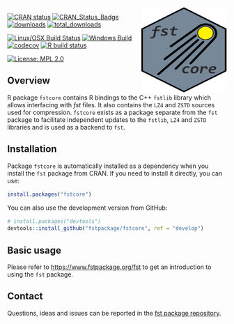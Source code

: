 
<img src="fstcore.png" align="right" height="196" width="196" />

<!-- badges: start -->
  [![CRAN status](https://cranchecks.info/badges/flavor/release/fstcore/)](https://cran.r-project.org/web/checks/check_results_fstcore.html)
  [![CRAN\_Status\_Badge](https://www.r-pkg.org/badges/version/fstcore/)](https://cran.r-project.org/package=fstcore)
  [![downloads](https://cranlogs.r-pkg.org/badges/fstcore/)](https://cran.rstudio.com/web/packages/fstcore/index.html)
  [![total\_downloads](https://cranlogs.r-pkg.org/badges/grand-total/fstcore/)](https://cran.rstudio.com/web/packages/fstcore/index.html)

  [![Linux/OSX Build Status](https://travis-ci.com/fstpackage/fstcore.svg?branch=develop)](https://travis-ci.com/fstpackage/fstcore/)
  [![Windows Build](https://ci.appveyor.com/api/projects/status/alg12npmm08564v6?svg=true)](https://ci.appveyor.com/project/fstpackage/fstcore/)
  [![codecov](https://codecov.io/gh/fstpackage/fstcore/branch/develop/graph/badge.svg)](https://codecov.io/gh/fstpackage/fstcore/)
  [![R build status](https://github.com/MarcusKlik/fstcore/workflows/R-CMD-check/badge.svg)](https://github.com/MarcusKlik/fstcore/actions/)
<!-- badges: end -->

[![License: MPL 2.0](https://img.shields.io/badge/License-MPL%202.0-brightgreen.svg)](https://opensource.org/licenses/MPL-2.0/)


## Overview

R package `fstcore` contains R bindings to the C++ `fstlib` library which allows interfacing with _fst_ files.
It also contains the `LZ4` and `ZSTD` sources used for compression. `fstcore` exists as a package separate from the
`fst` package to facilitate independent updates to the `fstlib`, `LZ4` and `ZSTD` libraries and is used as a
backend to `fst`.


## Installation

Package `fstcore` is automatically installed as a dependency when you install the `fst` package from CRAN.
If you need to install it directly, you can use:

``` r
install.packages("fstcore")
```

You can also use the development version from GitHub:

``` r
# install.packages("devtools")
devtools::install_github("fstpackage/fstcore", ref = "develop")
```

## Basic usage

Please refer to https://www.fstpackage.org/fst to get an introduction to using the `fst` package.


## Contact

Questions, ideas and issues can be reported in the [fst package repository](https://github.com/fstpackage/fst).

